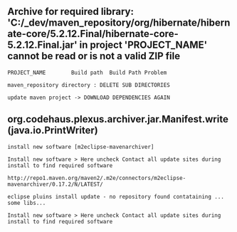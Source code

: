 ## Archive for required library: 'C:/_dev/maven_repository/org/hibernate/hibernate-core/5.2.12.Final/hibernate-core-5.2.12.Final.jar' in project 'PROJECT_NAME' cannot be read or is not a valid ZIP file	

```
PROJECT_NAME		Build path	Build Path Problem

maven_repository directory : DELETE SUB DIRECTORIES

update maven project -> DOWNLOAD DEPENDENCIES AGAIN
```


## org.codehaus.plexus.archiver.jar.Manifest.write(java.io.PrintWriter)

```
install new software [m2eclipse-mavenarchiver]

Install new software > Here uncheck Contact all update sites during install to find required software

http://repo1.maven.org/maven2/.m2e/connectors/m2eclipse-mavenarchiver/0.17.2/N/LATEST/

eclipse pluins install update - no repository found contataining ... some libs...

Install new software > Here uncheck Contact all update sites during install to find required software
```